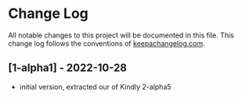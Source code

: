# Change Log
All notable changes to this project will be documented in this file. This change log follows the conventions of [keepachangelog.com](http://keepachangelog.com/).

## [1-alpha1] - 2022-10-28
- initial version, extracted our of Kindly 2-alpha5
